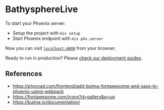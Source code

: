 # BathysphereLive

To start your Phoenix server:

  * Setup the project with `mix setup`
  * Start Phoenix endpoint with `mix phx.server`

Now you can visit [`localhost:4000`](http://localhost:4000) from your browser.

Ready to run in production? Please [check our deployment guides](https://hexdocs.pm/phoenix/deployment.html).

## References

* https://phxroad.com/frontend/add-bulma-fontawesome-and-sass-to-phoenix-using-webpack
* https://fontawesome.com/icons?d=gallery&q=up
* https://bulma.io/documentation/
